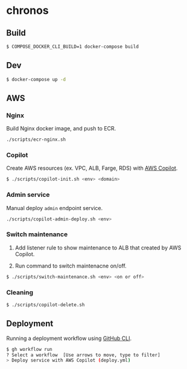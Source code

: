# chronos

## Build

```sh
$ COMPOSE_DOCKER_CLI_BUILD=1 docker-compose build
```

## Dev

```sh
$ docker-compose up -d
```

## AWS

### Nginx

Build Nginx docker image, and push to ECR.

```sh
./scripts/ecr-nginx.sh
```

### Copilot

Create AWS resources (ex. VPC, ALB, Farge, RDS) with [AWS Copilot](https://aws.github.io/copilot-cli/).

```sh
$ ./scripts/copilot-init.sh <env> <domain>
```

### Admin service

Manual deploy `admin` endpoint service.

```sh
./scripts/copilot-admin-deploy.sh <env>
```

### Switch maintenance

1. Add listener rule to show maintenance to ALB that created by AWS Copilot.

2. Run command to switch maintenacne on/off.
```sh
$ ./scripts/switch-maintenance.sh <env> <on or off>
```

### Cleaning

```sh
$ ./scripts/copilot-delete.sh
```

## Deployment

Running a deployment workflow using [GitHub CLI](https://cli.github.com/).

```sh
$ gh workflow run
? Select a workflow  [Use arrows to move, type to filter]
> Deploy service with AWS Copilot (deploy.yml)
```
